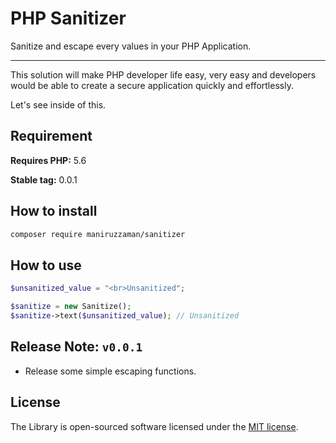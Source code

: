 # PHP Sanitizer

Sanitize and escape every values in your PHP Application.

---


This solution will make PHP developer life easy, very easy and developers would be able to create a secure application quickly and effortlessly.

Let's see inside of this.


## Requirement
**Requires PHP:** 5.6

**Stable tag:** 0.0.1


## How to install

```bash
composer require maniruzzaman/sanitizer
```

## How to use

```php
$unsanitized_value = "<br>Unsanitized";

$sanitize = new Sanitize();
$sanitize->text($unsanitized_value); // Unsanitized
```

## Release Note: `v0.0.1`

- Release some simple escaping functions.

## License
The Library is open-sourced software licensed under the <a href="https://opensource.org/licenses/MIT">MIT license</a>.


